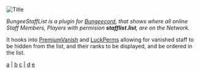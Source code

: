 ![Title](https://i.imgur.com/DRKmBIa.png)

*BungeeStaffList is a plugin for [Bungeecord](https://www.spigotmc.org/wiki/bungeecord/), that shows where all online Staff Members, Players with permision __stafflist.list__, are on the Network.*

It hooks into [PremiumVanish](https://www.spigotmc.org/resources/14404/) and [LuckPerms](https://luckperms.net/) allowing for vanished staff to be hidden from the list, and their ranks to be displayed, and be ordered in the list.

[a](https://i.imgur.com/UQkU0f3.png) | [b](https://i.imgur.com/wJLRvYQ.png)
[c](https://i.imgur.com/tJMntU5.png) | [d](https://i.imgur.com/v4Q3AFv.png)
[e](https://i.imgur.com/FrMpYAh.png)
